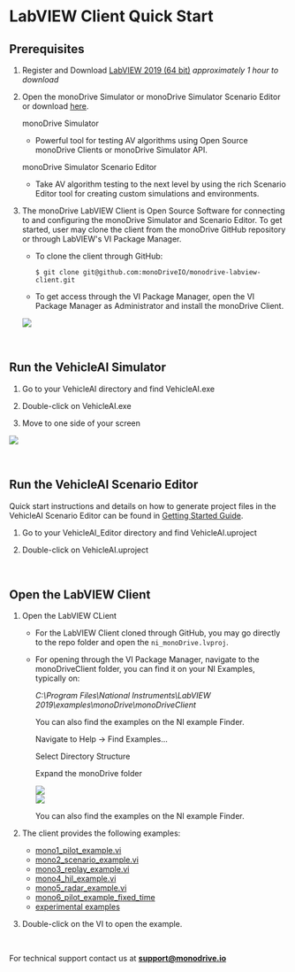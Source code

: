 # LabVIEW Client Quick Start

## Prerequisites 

1. Register and Download [LabVIEW 2019 (64 bit)](https://www.ni.com/en-us/support/downloads/software-products/download.labview.html#329483) *approximately 1 hour to download*

1. Open the monoDrive Simulator or monoDrive Simulator Scenario Editor or download [here](../../Getting_Started.md).

    monoDrive Simulator

    - Powerful tool for testing AV algorithms using Open Source monoDrive Clients or monoDrive Simulator API. 

    monoDrive Simulator Scenario Editor

    - Take AV algorithm testing to the next level by using the rich Scenario Editor tool for creating custom simulations and environments.


1. The monoDrive LabVIEW Client is Open Source Software for connecting to and 
configuring the monoDrive Simulator and Scenario Editor. To get started, 
user may clone the client from the monoDrive GitHub repository or 
through LabVIEW's VI Package Manager. 

    - To clone the client through GitHub: 
    
        ```
        $ git clone git@github.com:monoDriveIO/monodrive-labview-client.git
        ```

    - To get access through the VI Package Manager, open the VI Package Manager as Administrator 
    and install the monoDrive Client.
    <div class="img_container">
        <img class='lg_img' src="../imgs/prereq.png"/>
    </div>

<p>&nbsp;</p>


## Run the VehicleAI Simulator

1. Go to your VehicleAI directory and find VehicleAI.exe

2. Double-click on VehicleAI.exe

3. Move to one side of your screen

<div class="img_container">
    <img class='lg_img' src="../imgs/runVehicleAI.png"/>
</div>

<p>&nbsp;</p>


## Run the VehicleAI Scenario Editor
Quick start instructions and details on how to generate project files in the VehicleAI Scenario Editor can be found in [Getting Started Guide](../../Getting_Started.md).

1. Go to your VehicleAI_Editor directory and find VehicleAI.uproject


1. Double-click on VehicleAI.uproject

<p>&nbsp;</p>

## Open the LabVIEW Client

1. Open the LabVIEW CLient
    
    - For the LabVIEW Client cloned through GitHub, you may go directly to the repo folder 
    and open the `ni_monoDrive.lvproj`. 

    - For opening through the VI Package Manager, navigate to the monoDriveClient folder, 
    you can find it on your NI Examples, typically on:

        *C:\Program Files\National Instruments\LabVIEW 2019\examples\monoDrive\monoDriveClient* 

        You can also find the examples on the NI example Finder.

        Navigate to Help -> Find Examples...

        Select Directory Structure

        Expand the monoDrive folder


        <div class="img_container">
        <img class='lg_img' src="../imgs/find_examples.png"/>
        </div>

        <div class="img_container">
        <img class='lg_img' src="../imgs/find_examples2.png"/>
        </div>


        You can also find the examples on the NI example Finder.

2. The client provides the following examples:

    - [mono1_pilot_example.vi](../LabVIEW_run_examples/#pilot-example)
    - [mono2_scenario_example.vi](../LabVIEW_run_examples/#scenario-example)
    - [mono3_replay_example.vi](../LabVIEW_run_examples/#replay-example)
    - [mono4_hil_example.vi](../LabVIEW_run_examples/#hil-example)
    - [mono5_radar_example.vi](../LabVIEW_run_examples/#radar-example)
    - [mono6_pilot_example_fixed_time](../LabVIEW_run_examples/#pilot-example-with-fixed-time)
    - [experimental examples](../LabVIEW_run_examples/#experimental-examples)

3. Double-click on the VI to open the example.


<p>&nbsp;</p>


For technical support contact us at <b>support@monodrive.io</b>
<p>&nbsp;</p>
